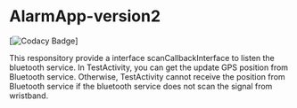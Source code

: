 # AlarmApp-version2

[![Codacy Badge][codacy-img]]


This responsitory provide a interface scanCallbackInterface to listen the bluetooth service. In TestActivity, you can get the update GPS position from Bluetooth service. Otherwise, TestActivity cannot receive the position from Bluetooth service if the bluetooth service does not scan the signal from wristband.

[codacy-img]: 
https://ibb.co/hBJQs0

